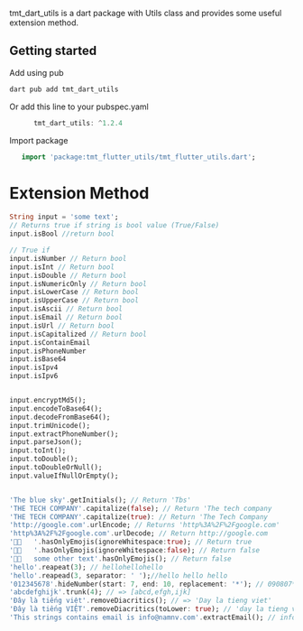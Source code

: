 <!--
This README describes the package. If you publish this package to pub.dev,
this README's contents appear on the landing page for your package.

For information about how to write a good package README, see the guide for
[writing package pages](https://dart.dev/guides/libraries/writing-package-pages).

For general information about developing packages, see the Dart guide for
[creating packages](https://dart.dev/guides/libraries/create-library-packages)
and the Flutter guide for
[developing packages and plugins](https://flutter.dev/developing-packages).
-->

tmt_dart_utils is a dart package with Utils class and provides some useful extension method.

## Getting started

Add using pub

```bash
dart pub add tmt_dart_utils
```

Or add this line to your pubspec.yaml

```dart
      tmt_dart_utils: ^1.2.4
```

Import package

```dart
   import 'package:tmt_flutter_utils/tmt_flutter_utils.dart';
```

# Extension Method

```dart
String input = 'some text';
// Returns true if string is bool value (True/False)
input.isBool //return bool

// True if
input.isNumber // Return bool
input.isInt // Return bool
input.isDouble // Return bool
input.isNumericOnly // Return bool
input.isLowerCase // Return bool
input.isUpperCase // Return bool
input.isAscii // Return bool
input.isEmail // Return bool
input.isUrl // Return bool
input.isCapitalized // Return bool
input.isContainEmail
input.isPhoneNumber
input.isBase64
input.isIpv4
input.isIpv6


input.encryptMd5();
input.encodeToBase64();
input.decodeFromBase64();
input.trimUnicode();
input.extractPhoneNumber();
input.parseJson();
input.toInt();
input.toDouble();
input.toDoubleOrNull();
input.valueIfNullOrEmpty();


'The blue sky'.getInitials(); // Return 'Tbs'
'THE TECH COMPANY'.capitalize(false); // Return 'The tech company
'THE TECH COMPANY'.capitalize(true): // Return 'The Tech Company
'http://google.com'.urlEncode; // Returns 'http%3A%2F%2Fgoogle.com'
'http%3A%2F%2Fgoogle.com'.urlDecode; // Return http://google.com
'🧐🥳   '.hasOnlyEmojis(ignoreWhitespace:true); // Return true
'🧐🥳   '.hasOnlyEmojis(ignoreWhitespace:false); // Return false
'🧐🥳   some other text'.hasOnlyEmojis(); // Return false
'hello'.reapeat(3); // hellohellohello
'hello'.reapead(3, separator: ' ');//hello hello hello
'012345678'.hideNumber(start: 7, end: 10, replacement: '*'); // 090807***
'abcdefghijk'.trunk(4); // => [abcd,efgh,ijk]
'Đây là tiếng việt'.removeDiacritics(); // => 'Day la tieng viet'
'Đây là tiếng VIỆT'.removeDiacritics(toLower: true); // 'day la tieng viet'
'This strings contains email is info@namnv.com'.extractEmail(); // info@namnv.com
```
